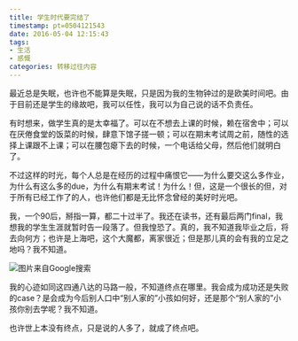 ```yaml
---
title: 学生时代要完结了
timestamp: pt=0504121543
date: 2016-05-04 12:15:43
tags:
- 生活
- 感慨
categories: 转移过往内容
---
```

最近总是失眠，也许也不能算是失眠，只是因为我的生物钟过的是欧美时间吧。由于目前还是学生的缘故吧，我可以任性，我可以为自己说的话不负责任。
<!--more-->
有时想来，做学生真的是太幸福了。可以在不想去上课的时候，赖在宿舍中；可以在厌倦食堂的饭菜的时候，肆意下馆子搓一顿；可以在期末考试周之前，随性的选择上课跟不上课；可以在腰包瘪下去的时候，一个电话给父母，然后他们就明白了。

不过这样的时光，每个人总是在经历的过程中痛恨它——为什么要交这么多作业，为什么有这么多的due，为什么有期末考试！为什么！但，这是一个很长的但，对于所有已经工作了的人，也许他们都是无比怀念曾经的美好时光吧。

我，一个90后，掰指一算，都二十过半了。我还在读书，还有最后两门final，我想我的学生生涯就暂时告一段落了。但我惶恐了。真的，我不知道我毕业之后，将去向何方；也许是上海吧，这个大魔都，离家很近；但是那儿真的会有我的立足之地吗？我不知道。


![图片来自Google搜索](http://upload-images.jianshu.io/upload_images/1893604-733c5a66672d94af.png?imageMogr2/auto-orient/strip%7CimageView2/2/w/1240)

我的心迹如同这四通八达的马路一般，不知道终点在哪里。我会成为成功还是失败的case？是会成为今后别人口中“别人家的”小孩如何好，还是那个“别人家的”小孩你别去学呢？我不知道。

也许世上本没有终点，只是说的人多了，就成了终点吧。